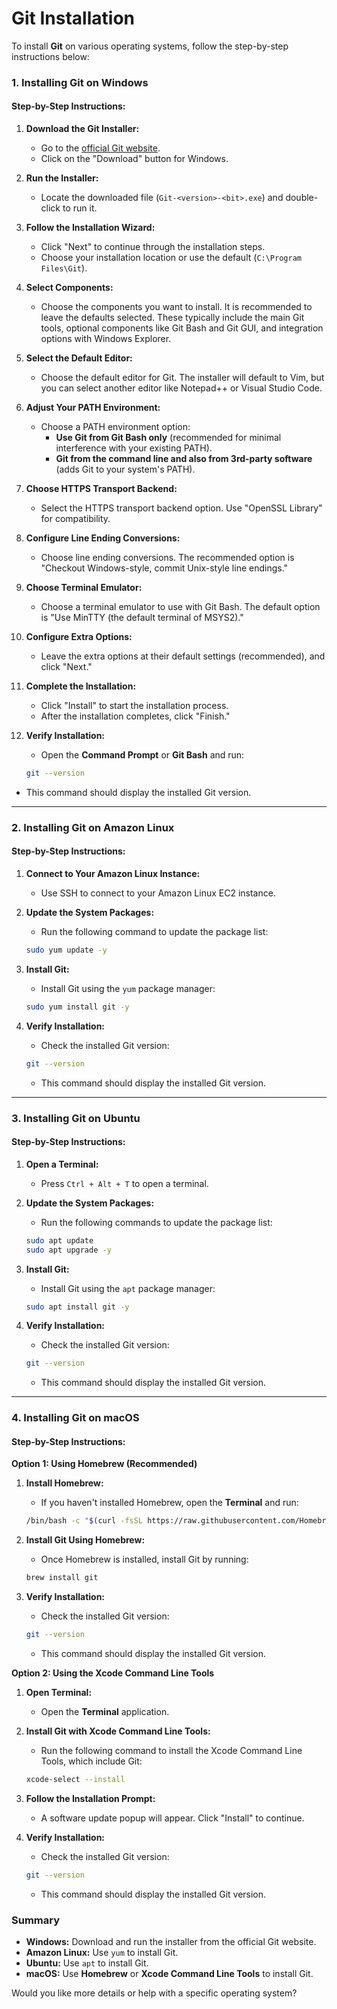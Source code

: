 # Git Installation

To install **Git** on various operating systems, follow the step-by-step instructions below:

### 1. Installing Git on **Windows**

#### Step-by-Step Instructions:

1. **Download the Git Installer:**
   - Go to the [official Git website](https://git-scm.com/).
   - Click on the "Download" button for Windows.

2. **Run the Installer:**
   - Locate the downloaded file (`Git-<version>-<bit>.exe`) and double-click to run it.

3. **Follow the Installation Wizard:**
   - Click "Next" to continue through the installation steps.
   - Choose your installation location or use the default (`C:\Program Files\Git`).

4. **Select Components:**
   - Choose the components you want to install. It is recommended to leave the defaults selected. These typically include the main Git tools, optional components like Git Bash and Git GUI, and integration options with Windows Explorer.

5. **Select the Default Editor:**
   - Choose the default editor for Git. The installer will default to Vim, but you can select another editor like Notepad++ or Visual Studio Code.

6. **Adjust Your PATH Environment:**
   - Choose a PATH environment option:
     - **Use Git from Git Bash only** (recommended for minimal interference with your existing PATH).
     - **Git from the command line and also from 3rd-party software** (adds Git to your system's PATH).

7. **Choose HTTPS Transport Backend:**
   - Select the HTTPS transport backend option. Use "OpenSSL Library" for compatibility.

8. **Configure Line Ending Conversions:**
   - Choose line ending conversions. The recommended option is "Checkout Windows-style, commit Unix-style line endings."

9. **Choose Terminal Emulator:**
   - Choose a terminal emulator to use with Git Bash. The default option is "Use MinTTY (the default terminal of MSYS2)."

10. **Configure Extra Options:**
    - Leave the extra options at their default settings (recommended), and click "Next."

11. **Complete the Installation:**
    - Click "Install" to start the installation process.
    - After the installation completes, click "Finish."

12. **Verify Installation:**
    - Open the **Command Prompt** or **Git Bash** and run:
    ```bash
    git --version
    ```
   - This command should display the installed Git version.

---

### 2. Installing Git on **Amazon Linux**

#### Step-by-Step Instructions:

1. **Connect to Your Amazon Linux Instance:**
   - Use SSH to connect to your Amazon Linux EC2 instance.

2. **Update the System Packages:**
   - Run the following command to update the package list:
   ```bash
   sudo yum update -y
   ```

3. **Install Git:**
   - Install Git using the `yum` package manager:
   ```bash
   sudo yum install git -y
   ```

4. **Verify Installation:**
   - Check the installed Git version:
   ```bash
   git --version
   ```
   - This command should display the installed Git version.

---

### 3. Installing Git on **Ubuntu**

#### Step-by-Step Instructions:

1. **Open a Terminal:**
   - Press `Ctrl + Alt + T` to open a terminal.

2. **Update the System Packages:**
   - Run the following commands to update the package list:
   ```bash
   sudo apt update
   sudo apt upgrade -y
   ```

3. **Install Git:**
   - Install Git using the `apt` package manager:
   ```bash
   sudo apt install git -y
   ```

4. **Verify Installation:**
   - Check the installed Git version:
   ```bash
   git --version
   ```
   - This command should display the installed Git version.

---

### 4. Installing Git on **macOS**

#### Step-by-Step Instructions:

**Option 1: Using Homebrew (Recommended)**

1. **Install Homebrew:**
   - If you haven't installed Homebrew, open the **Terminal** and run:
   ```bash
   /bin/bash -c "$(curl -fsSL https://raw.githubusercontent.com/Homebrew/install/HEAD/install.sh)"
   ```

2. **Install Git Using Homebrew:**
   - Once Homebrew is installed, install Git by running:
   ```bash
   brew install git
   ```

3. **Verify Installation:**
   - Check the installed Git version:
   ```bash
   git --version
   ```
   - This command should display the installed Git version.

**Option 2: Using the Xcode Command Line Tools**

1. **Open Terminal:**
   - Open the **Terminal** application.

2. **Install Git with Xcode Command Line Tools:**
   - Run the following command to install the Xcode Command Line Tools, which include Git:
   ```bash
   xcode-select --install
   ```

3. **Follow the Installation Prompt:**
   - A software update popup will appear. Click "Install" to continue.

4. **Verify Installation:**
   - Check the installed Git version:
   ```bash
   git --version
   ```
   - This command should display the installed Git version.

### Summary

- **Windows:** Download and run the installer from the official Git website.
- **Amazon Linux:** Use `yum` to install Git.
- **Ubuntu:** Use `apt` to install Git.
- **macOS:** Use **Homebrew** or **Xcode Command Line Tools** to install Git.

Would you like more details or help with a specific operating system?